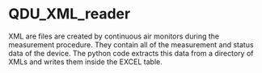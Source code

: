 # QDU_XML_reader
XML are files are created by continuous air monitors during the measurement procedure. They contain all of the measurement and status data of the device. The python code extracts this data from a directory of XMLs and writes them inside the EXCEL table. 
